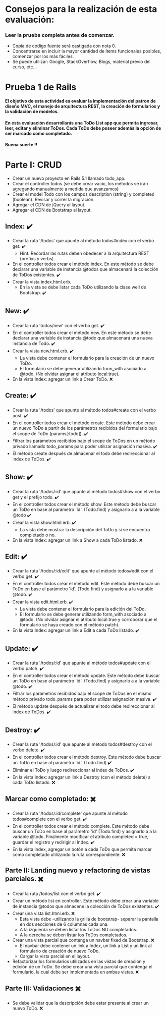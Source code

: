 # Consejos para la realización de esta evaluación:
### Leer la prueba completa antes de comenzar.
- Copia de código fuente será castigada con nota 0.
- Concentrarse en incluir la mayor cantidad de ítems funcionales posibles, comenzar por los más fáciles.
- Se puede utilizar: Google, StackOverflow, Blogs, material previo del curso, etc... 
# Prueba 1 de Rails
#### El objetivo de esta actividad es evaluar la implementación del patron de diseño MVC, el manejo de arquitectura REST, la creación de formularios y la validación de modelos.
#### En esta evaluación desarrollarás una ToDo List app que permita ingresar, leer, editar y eliminar ToDos. Cada ToDo debe poseer además la opción de ser marcado como completado.
#### Buena suerte !!
# Parte I: CRUD
- Crear un nuevo proyecto en Rails 5.1 llamado todo_app.
- Crear el controller todos (se debe crear vacío, los métodos se irán agregando manualmente a medida que avanzamos)
- Crear el model Todo con los campos description (string) y completed (boolean). Revisar y correr la migración.
- Agregar el CDN de jQuery al layout.
- Agregar el CDN de Bootstrap al layout.
            
## Index: :heavy_check_mark:
- Crear la ruta '/todos' que apunte al método todos#index con el verbo get. :heavy_check_mark:
    - Hint: Recordar las rutas deben obedecer a la arquitectura REST (prefixs y verbs).
- En el controller todos crear el método index. En este método se debe declarar una variable de instancia @todos que almacenará la colección de ToDos existentes. :heavy_check_mark:
- Crear la vista index.html.erb.
    - En la vista se debe listar cada ToDo utilizando la clase well de Bootstrap. :heavy_check_mark:
## New: :heavy_check_mark:
- Crear la ruta 'todos/new' con el verbo get. :heavy_check_mark:
- En el controller todos crear el método new. En este método se debe declarar una variable de instancia @todo que almacenará una nueva instancia de Todo. :heavy_check_mark:
- Crear la vista new.html.erb. :heavy_check_mark:
    - La vista debe contener el formulario para la creación de un nuevo ToDo.
    - El formulario se debe generar utilizando form_with asociado a @todo. (No olvidar asignar el atributo local:true).
- En la vista Index: agregar un link a Crear ToDo. :x:
## Create: :heavy_check_mark:
- Crear la ruta '/todos' que apunte al método todos#create con el verbo post. :heavy_check_mark:
- En el controller todos crear el método create. Este método debe crear un nuevo ToDo a partir de los parámetros recibidos del formulario bajo el scope de ToDo (params[:todo]). :heavy_check_mark:
- Filtrar los parámetros recibidos bajo el scope de ToDos en un método privado llamado todo_params para poder utilizar asignación masiva. :heavy_check_mark:
- El método create después de almacenar el todo debe redireccionar al index de ToDos. :heavy_check_mark:
## Show: :heavy_check_mark:
- Crear la ruta '/todos/:id' que apunte al método todos#show con el verbo get y el prefijo todo. :heavy_check_mark:
- En el controller todos crear el método show. Este método debe buscar un ToDo en base al parámetro 'id'. (Todo.find) y asignarlo a a la variable @todo :heavy_check_mark:
- Crear la vista show.html.erb. :heavy_check_mark:
    - La vista debe mostrar la descripción del ToDo y si se encuentra completado o no.
- En la vista Index: agregar un link a Show a cada ToDo listado. :x:
## Edit: :heavy_check_mark:
- Crear la ruta '/todos/:id/edit' que apunte al método todos#edit con el verbo get. :heavy_check_mark:
- En el controller todos crear el método edit. Este método debe buscar un ToDo en base al parámetro 'id'. (Todo.find) y asignarlo a a la variable @todo. :heavy_check_mark:
- Crear la vista edit.html.erb. :heavy_check_mark:
    - La vista debe contener el formulario para la edición del ToDo.
    - El formulario se debe generar utilizando form_with asociado a @todo. (No olvidar asignar el atributo local:true y corroborar que el formulario se haya creado con el método patch).     
- En la vista Index: agregar un link a Edit a cada ToDo listado. :heavy_check_mark:
## Update: :heavy_check_mark:
- Crear la ruta '/todos/:id' que apunte al método todos#update con el verbo patch. :heavy_check_mark:
- En el controller todos crear el método update. Este método debe buscar un ToDo en base al parámetro 'id'. (Todo.find) y asignarlo a a la variable @todo. :heavy_check_mark:
- Filtrar los parámetros recibidos bajo el scope de ToDos en el mismo método privado todo_params para poder utilizar asignación masiva. :heavy_check_mark:
- El método update después de actualizar el todo debe redireccionar al index de ToDos. :heavy_check_mark:
## Destroy: :heavy_check_mark:
- Crear la ruta '/todos/:id' que apunte al método todos#destroy con el verbo delete. :heavy_check_mark:
- En el controller todos crear el método destroy. Este método debe buscar un ToDo en base al parámetro 'id'. (Todo.find) :heavy_check_mark:
- Eliminar el ToDo y luego redireccionar al index de ToDos. :heavy_check_mark:
- En la vista Index: agregar un link a Destroy (con el método delete) a cada ToDo listado. :x:
## Marcar como completado: :heavy_multiplication_x:
- Crear la ruta '/todos/:id/complete' que apunte al método todos#complete con el verbo get. :heavy_check_mark:
- En el controller todos crear el método complete. Este método debe buscar un ToDo en base al parámetro 'id' (Todo.find) y asignarlo a a la variable @todo. Finalmente modificar el atributo completed = true, guardar el registro y redirigir al Index. :heavy_check_mark:
- En la vista index, agregar un botón a cada ToDo que permita marcar como completado utilizando la ruta correspondiente. :x:
## Parte II: Landing nuevo y refactoring de vistas parciales. :heavy_multiplication_x:
- Crear la ruta /todos/list con el verbo get. :heavy_check_mark:
- Crear un método list en controller. Este método debe crear una variable de instancia @todos que almacene la colección de ToDos existentes. :heavy_check_mark:
- Crear una vista list.html.erb. :x:
    - Esta vista debe -utilizando la grilla de bootstrap- separar la pantalla en dos secciones de 6 columnas cada una.
    - A la izquierda se deben listar los ToDos NO completados.
    - A la derecha se deben listar los ToDos completados.
- Crear una vista parcial que contenga un navbar fixed de Bootstrap. :x:
    - El navbar debe contener un link a Index, un link a List y un link al formulario de creación de nuevo ToDo.
    - Cargar la vista parcial en el layout.
- Refactorizar los formularios utilizados en las vistas de creación y edición de un ToDo. Se debe crear una vista parcial que contenga el formulario, la cual debe ser implementada en ambas vistas. :x:
## Parte III: Validaciones :heavy_multiplication_x:
- Se debe validar que la descripción debe estar presente al crear un nuevo ToDo. :x: